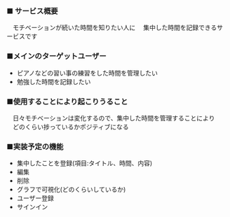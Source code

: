 ### ■ サービス概要

　モチベーションが続いた時間を知りたい人に
　集中した時間を記録できるサービスです

### ■メインのターゲットユーザー
  - ピアノなどの習い事の練習をした時間を管理したい
  - 勉強した時間を記録したい

### ■使用することにより起こりうること
　日々モチベーションは変化するので、集中した時間を管理することにより
　どのくらい捗っているかポジティブになる

### ■実装予定の機能
  - 集中したことを登録(項目:タイトル、時間、内容)
  - 編集
  - 削除
  - グラフで可視化(どのくらいしているか)
  - ユーザー登録
  - サインイン